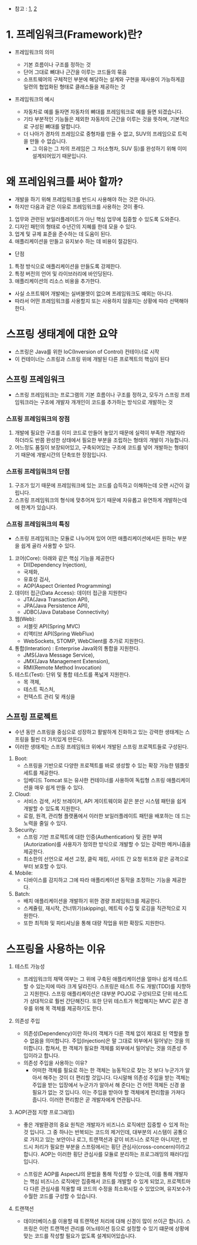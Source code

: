 - 참고 : [1](https://velog.io/@hyemin916/%EC%8A%A4%ED%94%84%EB%A7%81Spring-Java-%ED%94%84%EB%A0%88%EC%9E%84%EC%9B%8C%ED%81%AC%EB%A1%9C-%EC%8A%A4%ED%94%84%EB%A7%81%EC%9D%84-%EC%93%B0%EB%8A%94-%EC%9D%B4%EC%9C%A0), [2](https://nancording.tistory.com/84)

# 1. 프레임워크(Framework)란?
- 프레임워크의 의미
    - 기본 흐름이나 구조를 정하는 것
    - 단어 그대로 뼈대나 근간을 이루는 코드들의 묶음
    - 소프트웨어의 구체적인 부분에 해당하는 설계와 구현을 재사용이 가능하게끔 일련의 협업화된 형태로 클래스들을 제공하는 것 

- 프레임워크의 예시
    - 자동차로 예를 들자면 자동차의 뼈대를 프레임워크로 예를 들면 되겠습니다. 
    - 기타 부분적인 기능들은 제외한 자동차의 근간을 이루는 것을 뜻하며, 기본적으로 구성된 뼈대를 말합니다.
    - 더 나아가 경차의 프레임으로 중형차를 만들 수 없고, SUV의 프레임으로 트럭을 만들 수 없습니다. 
        - 그 이유는 그 차의 프레임은 그 차(소형차, SUV 등)를 완성하기 위해 이미 설계되어있기 때문입니다.


# 왜 프레임워크를 써야 할까?
- 개발을 하기 위해 프레임워크를 반드시 사용해야 하는 것은 아니다. 
- 하지만 다음과 같은 이유로 프레임워크를 사용하는 것이 좋다.
1. 업무와 관련된 보일러플레이트가 아닌 핵심 업무에 집중할 수 있도록 도와준다.
2. 디자인 패턴의 형태로 수년간의 지혜를 한데 모을 수 있다.
3. 업계 및 규제 표준을 준수하는 데 도움이 된다.
4. 애플리케이션을 만들고 유지보수 하는 데 비용이 절감된다.
- 단점
1. 특정 방식으로 애플리케이션을 만들도록 강제한다.
2. 특정 버전의 언어 및 라이브러리에 바인딩된다.
3. 애플리케이션의 리소스 비용을 추가한다.
- 사실 소프트웨어 개발에는 실버불렛이 없으며 프레임워크도 예외는 아니다. 
- 따라서 어떤 프레임워크를 사용할지 또는 사용하지 않을지는 상황에 따라 선택해야 한다.

# 스프링 생태계에 대한 요약
- 스프링은 Java를 위한 IoC(Inversion of Control) 컨테이너로 시작 
- 이 컨테이너는 스프링과 스프링 위에 개발된 다른 프로젝트의 핵심이 된다

## 스프링 프레임워크
- 스프링 프레임워크는 프로그램의 기본 흐름이나 구조를 정하고, 모두가 스프링 프레임워크라는 구조에 개발자 개개인이 코드를 추가하는 방식으로 개발하는 것

### 스프링 프레임워크의 장점
1. 개발에 필요한 구조를 이미 코드로 만들어 놓았기 때문에 실력이 부족한 개발자라 하더라도 반쯤 완성한 상태에서 필요한 부분을 조립하는 형태의 개발이 가능합니다.
2. 어느정도 품질이 보장되어있고, 구축되어있는 구조에 코드를 넣어 개발하는 형태이기 때문에 개발시간의 단축또한 장점입니다.

### 스프링 프레임워크의 단점
1. 구조가 있기 때문에 프레임워크에 있는 코드를 습득하고 이해하는데 오랜 시간이 걸립니다.
2. 스프링 프레임워크의 형식에 맞추어져 있기 때문에 자유롭고 유연하게 개발하는데에 한계가 있습니다.

### 스프링 프레임워크의 특징
- 스프링 프레임워크는 모듈로 나누어져 있어 어떤 애플리케이션에서든 원하는 부분을 쉽게 골라 사용할 수 있다.

1. 코어(Core): 아래와 같은 핵심 기능을 제공한다
    - DI(Dependency Injection), 
    - 국제화, 
    - 유효성 검사, 
    - AOP(Aspect Oriented Programming)
2. 데이터 접근(Data Access): 데이터 접근을 지원한다
    - JTA(Java Transaction API), 
    - JPA(Java Persistence API), 
    - JDBC(Java Database Connectivity)
3. 웹(Web): 
    - 서블릿 API(Spring MVC)
    - 리액티브 API(Spring WebFlux)
    - WebSockets, STOMP, WebClient를 추가로 지원한다.
4. 통합(Interation) : Enterprise Java와의 통합을 지원한다.
    - JMS(Java Message Service), 
    - JMX(Java Management Extension), 
    - RMI(Remote Method Invocation)
5. 테스트(Test): 단위 및 통합 테스트를 폭넓게 지원한다.
    - 목 객체, 
    - 테스트 픽스처, 
    - 컨텍스트 관리 및 캐싱을 

## 스프링 프로젝트
- 수년 동안 스프링을 중심으로 성장하고 활발하게 진화하고 있는 강력한 생태계는 스프링을 훨씬 더 가치있게 만든다. 
- 이러한 생태계는 스프링 프레임워크 위에서 개발된 스프링 프로젝트들로 구성된다.

1. Boot: 
    - 스프링을 기반으로 다양한 프로젝트를 바로 생성할 수 있는 확장 가능한 템플릿 세트를 제공한다. 
    - 임베디드 Tomcat 또는 유사한 컨테이너를 사용하여 독립형 스프링 애플리케이션을 매우 쉽게 만들 수 있다.
2. Cloud: 
    - 서비스 검색, 서킷 브레이커, API 게이트웨이와 같은 분산 시스템 패턴을 쉽게 개발할 수 있도록 지원한다. 
    - 로컬, 원격, 관리형 플랫폼에서 이러한 보일러플레이트 패턴을 배포하는 데 드는 노력을 줄일 수 있다.
3. Security: 
    - 스프링 기반 프로젝트에 대한 인증(Authentication) 및 권한 부여(Autorization)를 사용자가 정의한 방식으로 개발할 수 있는 강력한 메커니즘을 제공한다. 
    - 최소한의 선언으로 세션 고정, 클릭 재킹, 사이트 간 요청 위조와 같은 공격으로부터 보호할 수 있다.
4. Mobile: 
    - 디바이스를 감지하고 그에 따라 애플리케이션 동작을 조정하는 기능을 제공한다.
5. Batch: 
    - 배치 애플리케이션을 개발하기 위한 경량 프레임워크를 제공한다. 
    - 스케쥴링, 재시작, 건너뛰기(skipping), 메트릭 수집 및 로깅을 직관적으로 지원한다. 
    - 또한 최적화 및 파티셔닝을 통해 대량 작업을 위한 확장도 지원한다.

# 스프링을 사용하는 이유
1. 테스트 가능성
    - 프레임워크의 채택 여부는 그 위에 구축된 애플리케이션을 얼마나 쉽게 테스트할 수 있는지에 따라 크게 달라진다. 스프링은 테스트 주도 개발(TDD)를 지향하고 지원한다. 스프링 애플리케이션은 대부분 POJO로 구성되므로 단위 테스트가 상대적으로 훨씬 간단해진다. 또한 단위 테스트가 복잡해지는 MVC 같은 경우를 위해 목 객체를 제공하기도 한다.

2. 의존성 주입
    - 의존성(Dependency)이란 하나의 객체가 다른 객체 없이 제대로 된 역할을 할 수 없음을 의미합니다. 주입(Injection)은 말 그대로 외부에서 밀어넣는 것을 의미합니다. 합쳐서, 한 객체가 필요한 객체를 외부에서 밀어넣는 것을 의존성 주입이라고 합니다.
     - 의존성 주입을 사용하는 이유?
        - 어떠한 객체를 필요로 하는 한 객체는 능동적으로 찾는 것 보다 누군가가 알아서 해주는 것이 더 편리할 것입니다. 다시말해 의존성 주입을 받는 객체는 주입을 받는 입장에서 누군가가 알아서 해 준다는 건 어떤 객체든 신경 쓸 필요가 없는 것 입니다. 이는 주입을 받아야 할 객체에게 편리함을 가져다 줍니다. 이러한 편리함은 곧 개발자에게 연관됩니다. 
3. AOP(관점 지향 프로그래밍)
    - 좋은 개발환경의 중요 원칙은 개발자가 비즈니스 로직에만 집중할 수 있게 하는 것 입니다. 그 중 하나는 반복되는 코드의 제거인데, 대부분의 시스템이 공통으로 가지고 있는 보안이나 로그, 트랜잭션과 같이 비즈니스 로직은 아니지만, 반드시 처리가 필요한 부분을 스프링에서는 횡단 관심사(cross-concern)이라고 합니다. AOP는 이러한 횡단 관심사를 모듈로 분리하는 프로그래밍의 패러다임입니다.

    - 스프링은 AOP를 AspectJ의 문법을 통해 작성할 수 있는데, 이를 통해 개발자는 핵심 비즈니스 로직에만 집중해서 코드를 개발할 수 있게 되었고, 프로젝트마다 다른 관심사를 적용할 때 코드의 수정을 최소화시킬 수 있었으며, 유지보수가 수월한 코드를 구성할 수 있습니다.

4. 트랜잭션
    - 데이터베이스를 이용할 때 트랜잭션 처리에 대해 신경이 많이 쓰이곤 합니다. 스프링은 이런 트랜잭션 관리를 어노테이션 등으로 설정할 수 있기 떄문에 상황에 맞는 코드를 작성할 필요가 없도록 설계되어있습니다.

 

 
